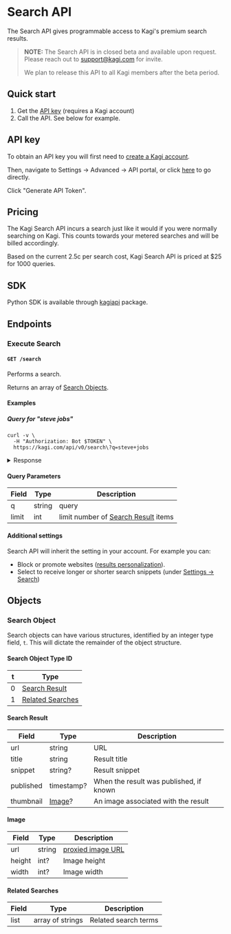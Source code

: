 # Search API

The Search API gives programmable access to Kagi's premium search results.

> **NOTE:** The Search API is in closed beta and available upon request. Please reach out to support@kagi.com for invite.
>
> We plan to release this API to all Kagi members after the beta period.


## Quick start

1. Get the [API key](https://kagi.com/settings?p=api) (requires a Kagi account)
2. Call the API. See below for example.

## API key

To obtain an API key you will first need to [create a Kagi account](https://kagi.com/signup?plan_id=trial). 

Then, navigate to Settings -> Advanced -> API portal, or click [here](https://kagi.com/settings?p=api) to go directly.

Click "Generate API Token".


## Pricing

The Kagi Search API incurs a search just like it would if you were normally searching on Kagi.
This counts towards your metered searches and will be billed accordingly.

Based on the current 2.5c per search cost, Kagi Search API is priced at $25 for 1000 queries. 

## SDK

Python SDK is available through [kagiapi](https://github.com/kagisearch/kagiapi) package.

## Endpoints

### Execute Search

#### `GET /search`

Performs a search.

Returns an array of [Search Objects](#search-object).

#### Examples

##### Query for "steve jobs"

```shell
curl -v \
  -H "Authorization: Bot $TOKEN" \
  https://kagi.com/api/v0/search\?q=steve+jobs
```

<details>
<summary>Response</summary>

```json
{
  "meta": {
    "id": "69c3f5c4168f66b860e951c585550f1c",
    "node": "us-central1",
    "ms": 213,
    "api_balance": 123.456
  },
  "data": [
    {
      "t": 0,
      "url": "https://en.wikipedia.org/wiki/Steve_Jobs",
      "title": "Steve Jobs - Wikipedia",
      "snippet": "Steven Paul Jobs (February 24, 1955 – October 5, 2011) was an American businessman, inventor, and investor best known for co-founding the technology company ...",
      "thumbnail": {
        "url": "/proxy/310px-Steve_Jobs_Headshot_2010-CROP_%28cropped_2%29.jpg?c=9cn5Kxse4yD05EJkf6QML9dK4clUbdQ9Oq4d5gDoyHBwiX43u0CCAEVi8DMCHFAXhMAIsLbp8IO0pmQf41WB6CWu9BNfAxhRqV-EQL_l_gnV1yD14xBDf5Sgj1vfjIF0aMOqcVwh-jMVcqkx3GjwnuZrt2Z8-tdYhu3uERcYzLTTqq5TKumyN0Q1c5n3utowEZhefA7WoUo3SNIB1-iHhCnijbEL5iAQo1iTroqppHk%3D",
        "width": null,
        "height": null
      }
    },
    {
      "t": 0,
      "url": "https://en.wikipedia.org/wiki/Steve_Jobs_(film)",
      "title": "Steve Jobs (film) - Wikipedia",
      "snippet": "Steve Jobs is a 2015 biographical drama film directed by Danny Boyle and written by Aaron Sorkin. A British-American co-production, it was adapted from the ...",
      "thumbnail": {
        "url": "/proxy/310px-Steve_Jobs_Headshot_2010-CROP_%28cropped_2%29.jpg?c=9cn5Kxse4yD05EJkf6QML9dK4clUbdQ9Oq4d5gDoyHBwiX43u0CCAEVi8DMCHFAXhMAIsLbp8IO0pmQf41WB6CWu9BNfAxhRqV-EQL_l_gnV1yD14xBDf5Sgj1vfjIF0aMOqcVwh-jMVcqkx3GjwnuZrt2Z8-tdYhu3uERcYzLTTqq5TKumyN0Q1c5n3utowEZhefA7WoUo3SNIB1-iHhCnijbEL5iAQo1iTroqppHk%3D",
        "width": 310,
        "height": 300
      }
    },
    {
      "t": 0,
      "url": "https://www.apple.com/stevejobs/",
      "title": "Remembering Steve Jobs - Apple",
      "snippet": "He was a visionary that had the amazing ability to breath life into his ideas. He believed so passionately in his work that his creativity became both seductive ..."
    },
    {
      "t": 0,
      "url": "https://www.biography.com/business-leaders/steve-jobs",
      "title": "Steve Jobs: Biography, Apple Cofounder, Entrepreneur",
      "snippet": "Steve Jobs was an American inventor, designer, and entrepreneur who was the cofounder, chief executive, and chairman of Apple Inc. Born in 1955 to two University of Wisconsin graduate students who ..."
    },
    {
      "t": 0,
      "url": "https://www.britannica.com/money/Steve-Jobs",
      "title": "Steve Jobs | Biography, Education, Apple, & Facts | Britannica Money",
      "snippet": "Steve Jobs, the visionary co-founder of Apple Inc., revolutionized technology and consumer electronics with his innovative products that ...",
      "published": "2024-09-30T00:00:00Z"
    },
    {
      "t": 0,
      "url": "https://www.amazon.com/Steve-Jobs-Walter-Isaacson/dp/1451648537",
      "title": "Steve Jobs: 9781451648539: Isaacson, Walter: Books - Amazon.com",
      "snippet": "Walter Isaacson&#39;s “enthralling” (The New Yorker) worldwide bestselling biography of Apple cofounder Steve Jobs. Based on more than forty interviews with ..."
    },
    {
      "t": 0,
      "url": "https://hbr.org/2012/04/the-real-leadership-lessons-of-steve-jobs",
      "title": "The Real Leadership Lessons of Steve Jobs",
      "snippet": "The essence of Jobs, I think, is that his personality was integral to his way of doing business. He acted as if the normal rules didn&#39;t apply to him.",
      "published": "2012-04-01T00:00:00Z"
    },
    {
      "t": 0,
      "url": "https://www.youtube.com/watch?v=UF8uR6Z6KLc",
      "title": "Steve Jobs' 2005 Stanford Commencement Address - YouTube",
      "snippet": "Drawing from some of the most pivotal points in his life, Steve Jobs, chief executive officer and ...",
      "published": "2008-03-07T00:00:00Z"
    },
    {
      "t": 0,
      "url": "https://www.forbes.com/profile/steve-jobs/",
      "title": "Steve Jobs - Forbes",
      "snippet": "Apple cofounder Steve Jobs finally succumbed to cancer at the age of 56 on October 5th, leaving behind a legacy that changed the computer, music, film and ..."
    },
    {
      "t": 0,
      "url": "https://allaboutstevejobs.com/",
      "title": "Home | all about Steve Jobs.com",
      "snippet": "Steve Jobs. This website is a repository of all things Steve Jobs — biography, pictures, videos of his keynotes and demos, quotes, interviews — you name it."
    },
    {
      "t": 0,
      "url": "https://www.imdb.com/title/tt2080374/",
      "title": "Steve Jobs (2015) - IMDb",
      "snippet": "A film by Danny Boyle and Aaron Sorkin that depicts three pivotal moments in the life of Steve Jobs, the visionary leader of the digital revolution. Michael Fassbender, Kate Winslet, Seth Rogen and Jeff Daniels star in this drama nominated for two Oscars."
    },
    {
      "t": 0,
      "url": "https://www.imdb.com/name/nm0423418/",
      "title": "Steve Jobs - IMDb",
      "snippet": "IMDb provides an overview of the life and career of Steve Jobs, the visionary co-founder of Apple and Pixar. Learn about his achievements, innovations, challenges, and legacy in the fields of technology, entertainment, and design."
    },
    {
      "t": 0,
      "url": "https://www.imdb.com/name/nm0423418/bio/",
      "title": "Steve Jobs - Biography - IMDb",
      "snippet": "Learn about the life and achievements of Steve Jobs, the visionary co-founder of Apple and Pixar. From his adoption and dropout to his cancer and legacy, discover his story and trivia on IMDb."
    },
    {
      "t": 0,
      "url": "https://www.thoughtco.com/steve-jobs-biography-1991928",
      "title": "Biography of Steve Jobs, Co-Founder of Apple Computers - ThoughtCo",
      "snippet": "Learn about the life and achievements of Steve Jobs, the visionary entrepreneur who co-founded Apple Computers and Pixar Animation Studios. Explore his early years, inventions, business ventures, and legacy."
    },
    {
      "t": 0,
      "url": "https://www.npr.org/2015/10/09/447165973/steve-jobs-the-story-of-the-man-behind-the-personal-computer",
      "title": "Steve Jobs: The Story Of The Man Behind The Personal Computer",
      "snippet": "The Apple founder spoke with Fresh Air&#39;s Terry Gross in 1996. Later, after he was diagnosed with cancer, Jobs asked Walter Isaacson to write his biography. Isaacson spoke to Fresh Air Oct. 25, 2011.",
      "published": "2015-10-09T00:00:00Z"
    },
    {
      "t": 0,
      "url": "https://www.npr.org/2011/10/05/123826622/apple-visionary-steve-jobs-dies-at-56",
      "title": "Steve Jobs, Poet Of Computer World, Dies - NPR",
      "snippet": "Steve Jobs (1955-2011) Apple has lost a visionary and creative genius, and the world has lost an amazing human being. Those of us who have been fortunate enough to know and work with Steve have ...",
      "published": "2011-10-05T00:00:00Z"
    },
    {
      "t": 0,
      "url": "https://www.nytimes.com/2011/10/06/business/steve-jobs-of-apple-dies-at-56.html",
      "title": "Steve Jobs of Apple Dies at 56 - The New York Times",
      "snippet": "Jim Wilson/The New York Times. By John Markoff. Oct. 5, 2011. Steven P. Jobs, the visionary co-founder of Apple who helped usher in the era of personal computers and then led a cultural ...",
      "published": "2011-10-06T00:00:00Z"
    },
    {
      "t": 0,
      "url": "https://www.businessinsider.com/steve-jobs",
      "title": "Steve Jobs' life and Apple career, from cofounder, to exile, to CEO",
      "snippet": "Apple CEO Steve Jobs introduces the new iPod mini digital music player at the 2004 Macworld Conference and Expo in San Francisco. The player can hold up to 1,000 tunes, is about the size of a ..."
    },
    {
      "t": 0,
      "url": "https://www.entrepreneur.com/growing-a-business/who-was-steve-jobs-see-the-apple-founders-career-and-more/197538",
      "title": "Steve Jobs Biography | Entrepreneur",
      "snippet": "An overview of Steve Jobs&#39; life. Steven Paul Jobs was an American business owner, entrepreneur, investor and media proprietor. He was best known for co-founding and leading Apple, one of the most ..."
    },
    {
      "t": 0,
      "url": "https://www.computerhistory.org/blog/steve-jobs/",
      "title": "Steve Jobs: From Garage to World’s Most Valuable Company",
      "snippet": "Learn how Steve Jobs and Steve Wozniak, two young electronics hobbyists, created the Apple-1 and launched the personal computer revolution. Explore their early adventures with Blue Boxes, Atari, HP and the Homebrew Computer Club."
    },
    {
      "t": 1,
      "list": [
        "Steve Jobs",
        "steve jobs death",
        "steve jobs net worth",
        "steve jobs quotes",
        "steve jobs movie",
        "steve jobs wife",
        "steve jobs daughter",
        "steve jobs biography",
        "steve jobs last words",
        "steve jobs age"
      ]
    }
  ]
}
```

</details>

#### Query Parameters

Field     | Type                        | Description
----------|-----------------------------|-----------
q         | string                      | query
limit     | int                         | limit number of [Search Result](#search-result) items


#### Additional settings

Search API will inherit the setting in your account. For example you can:

- Block or promote websites ([results personalization](https://help.kagi.com/kagi/getting-started/index.html)).
- Select to receive longer or shorter search snippets (under [Settings -> Search](https://help.kagi.com/kagi/settings/search.html))


## Objects

### Search Object

Search objects can have various structures, identified by an integer type
field, `t`. This will dictate the remainder of the object structure.

#### Search Object Type ID

t     | Type
------|-------------------------------
0     | [Search Result](#search-result)
1     | [Related Searches](#related-searches)

#### Search Result

Field     | Type                        | Description
----------|-----------------------------|-----------
url       | string                      | URL
title     | string                      | Result title
snippet   | string?                     | Result snippet
published | timestamp?                  | When the result was published, if known
thumbnail | [Image](#image)?             | An image associated with the result

#### Image

Field     | Type                        | Description
----------|-----------------------------|-----------
url       | string                      | [proxied image URL](intro/image-proxy-urls.md)
height    | int?                         | Image height
width     | int?                         | Image width

#### Related Searches

Field     | Type                        | Description
----------|-----------------------------|-----------
list      | array of strings            | Related search terms
